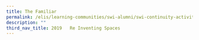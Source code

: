 ```yaml
---
title: The Familiar
permalink: /elis/learning-communities/swi-alumni/swi-continuity-activities/re-inventing-spaces/the-familiar/
description: ""
third_nav_title: 2019   Re Inventing Spaces
---
```

